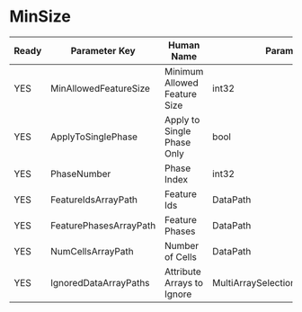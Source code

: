 # MinSize #

| Ready | Parameter Key | Human Name | Parameter Type | Parameter Class |
|-------|---------------|------------|-----------------|----------------|
| YES | MinAllowedFeatureSize | Minimum Allowed Feature Size | int32 | Int32Parameter |
| YES | ApplyToSinglePhase | Apply to Single Phase Only | bool | BoolParameter |
| YES | PhaseNumber | Phase Index | int32 | Int32Parameter |
| YES | FeatureIdsArrayPath | Feature Ids | DataPath | ArraySelectionParameter |
| YES | FeaturePhasesArrayPath | Feature Phases | DataPath | ArraySelectionParameter |
| YES | NumCellsArrayPath | Number of Cells | DataPath | ArraySelectionParameter |
| YES | IgnoredDataArrayPaths | Attribute Arrays to Ignore | MultiArraySelectionParameter::ValueType | MultiArraySelectionParameter |
